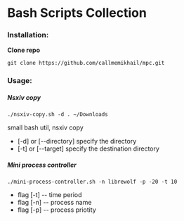 
# Bash Scripts Collection

### Installation:

**Clone repo**
```
git clone https://github.com/callmemikhail/mpc.git
```

### Usage:
##### Nsxiv copy
```
./nsxiv-copy.sh -d . ~/Downloads
```
small bash util, nsxiv copy
* [-d] or [--directory] specify the directory
* [-t] or [--target] specify the destination directory
##### Mini process controller
```
./mini-process-controller.sh -n librewolf -p -20 -t 10
```
* flag [-t] -- time period
* flag [-n] -- process name
* flag [-p] -- process priotity
